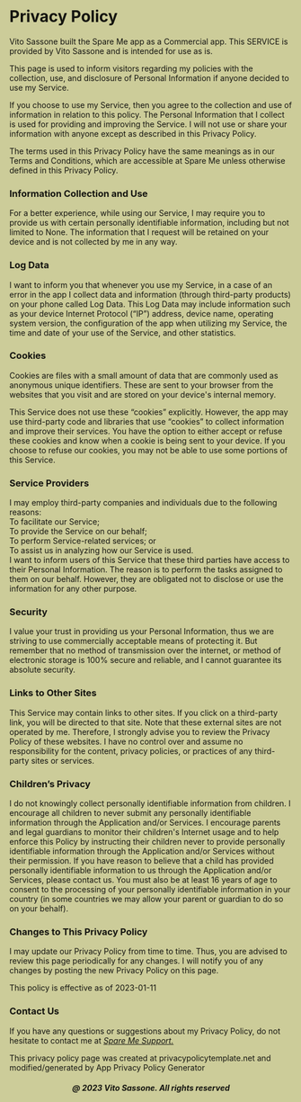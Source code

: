 <html style="background-color:#CCCC99;">
<body style="
      background-image: url('Spareme_transparent.png');
      background-repeat: no-repeat;
      background-attachment: fixed;
      background-postion: right bottom;
      background-size: 150px 150px;
      mix-blend-mode: multiply;">

  <h1>Privacy Policy</h1>

<p>Vito Sassone built the Spare Me app as a Commercial app. This SERVICE is provided by Vito Sassone and is intended for use as is.</p>

<p>This page is used to inform visitors regarding my policies with the collection, use, and disclosure of Personal Information if anyone decided to use my Service.</p>

<p>If you choose to use my Service, then you agree to the collection and use of information in relation to this policy. The Personal Information that I collect is used for providing and improving the Service. I will not use or share your information with anyone except as described in this Privacy Policy.</p>

<p>The terms used in this Privacy Policy have the same meanings as in our Terms and Conditions, which are accessible at Spare Me unless otherwise defined in this Privacy Policy.</p>

<h3>Information Collection and Use</h3>

<p>For a better experience, while using our Service, I may require you to provide us with certain personally identifiable information, including but not limited to None. The information that I request will be retained on your device and is not collected by me in any way.</p>

<h3>Log Data</h3>

<p>I want to inform you that whenever you use my Service, in a case of an error in the app I collect data and information (through third-party products) on your phone called Log Data. This Log Data may include information such as your device Internet Protocol (“IP”) address, device name, operating system version, the configuration of the app when utilizing my Service, the time and date of your use of the Service, and other statistics.</p>

<h3>Cookies</h3>

<p>Cookies are files with a small amount of data that are commonly used as anonymous unique identifiers. These are sent to your browser from the websites that you visit and are stored on your device's internal memory.</p>

<p>This Service does not use these “cookies” explicitly. However, the app may use third-party code and libraries that use “cookies” to collect information and improve their services. You have the option to either accept or refuse these cookies and know when a cookie is being sent to your device. If you choose to refuse our cookies, you may not be able to use some portions of this Service.</p>

<h3>Service Providers</h3>

<p>I may employ third-party companies and individuals due to the following reasons:<br>
To facilitate our Service;<br>
To provide the Service on our behalf;<br>
To perform Service-related services; or<br>
To assist us in analyzing how our Service is used.<br>
I want to inform users of this Service that these third parties have access to their Personal Information. The reason is to perform the tasks assigned to them on our behalf. However, they are obligated not to disclose or use the information for any other purpose.</p>

<h3>Security</h3>

<p>I value your trust in providing us your Personal Information, thus we are striving to use commercially acceptable means of protecting it. But remember that no method of transmission over the internet, or method of electronic storage is 100% secure and reliable, and I cannot guarantee its absolute security.</p>

<h3>Links to Other Sites</h3>

<p>This Service may contain links to other sites. If you click on a third-party link, you will be directed to that site. Note that these external sites are not operated by me. Therefore, I strongly advise you to review the Privacy Policy of these websites. I have no control over and assume no responsibility for the content, privacy policies, or practices of any third-party sites or services.</p>

<h3>Children’s Privacy</h3>

<p>I do not knowingly collect personally identifiable information from children. I encourage all children to never submit any personally identifiable information through the Application and/or Services. I encourage parents and legal guardians to monitor their children's Internet usage and to help enforce this Policy by instructing their children never to provide personally identifiable information through the Application and/or Services without their permission. If you have reason to believe that a child has provided personally identifiable information to us through the Application and/or Services, please contact us. You must also be at least 16 years of age to consent to the processing of your personally identifiable information in your country (in some countries we may allow your parent or guardian to do so on your behalf).</p>

<h3>Changes to This Privacy Policy</h3>

<p>I may update our Privacy Policy from time to time. Thus, you are advised to review this page periodically for any changes. I will notify you of any changes by posting the new Privacy Policy on this page.</p>

<p>This policy is effective as of 2023-01-11</p>

<h3>Contact Us</h3>

<p>If you have any questions or suggestions about my Privacy Policy, do not hesitate to contact me at <a href="mailto:SpareMeService@gmail.com"><i>Spare Me Support.</i></a></p>

<p>This privacy policy page was created at privacypolicytemplate.net and modified/generated by App Privacy Policy Generator</p>
 
<h5 style="text-align:center;"><i>@ 2023 Vito Sassone. All rights reserved</i></h5>      
</body>
</html>

